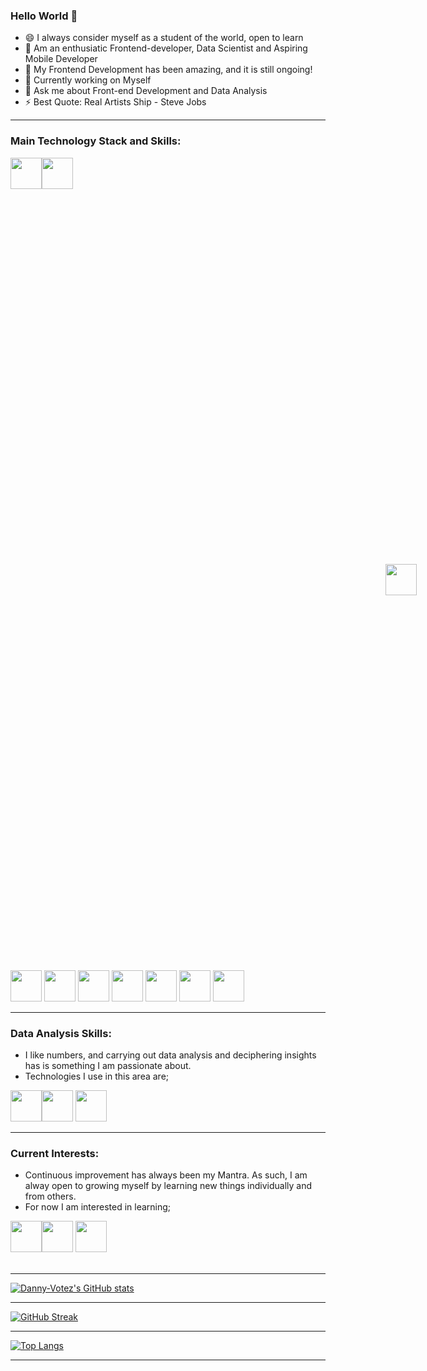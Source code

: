 ### Hello World 👋

- 😄 I always consider myself as a student of the world, open to learn
- 🌱 Am an enthusiatic Frontend-developer, Data Scientist and Aspiring Mobile Developer
- 👯 My Frontend Development has been amazing, and it is still ongoing!
- 🔭 Currently working on Myself
- 💬 Ask me about Front-end Development and Data Analysis
- ⚡ Best Quote: Real Artists Ship - Steve Jobs

<hr>

###  Main Technology Stack and Skills:

<img width="50" height="50" src="https://cdn.jsdelivr.net/gh/devicons/devicon/icons/html5/html5-original-wordmark.svg" /><img width="50" height="50" src="https://cdn.jsdelivr.net/gh/devicons/devicon/icons/css3/css3-original-wordmark.svg" />
<img width="50" height="50" src="https://cdn.jsdelivr.net/gh/devicons/devicon/icons/javascript/javascript-original.svg" style="padding: 600px"/>
<img width="50" height="50" src="https://cdn.jsdelivr.net/gh/devicons/devicon/icons/python/python-original-wordmark.svg" />
<img width="50" height="50" src="https://cdn.jsdelivr.net/gh/devicons/devicon/icons/java/java-original-wordmark.svg" />
<img width="50" height="50" src="https://cdn.jsdelivr.net/gh/devicons/devicon/icons/c/c-original.svg" />
<img width="50" height="50" src="https://cdn.jsdelivr.net/gh/devicons/devicon/icons/cplusplus/cplusplus-original.svg" />
<img width="50" height="50" src="https://cdn.jsdelivr.net/gh/devicons/devicon/icons/mysql/mysql-original-wordmark.svg" />
<img width="50" height="50" src="https://cdn.jsdelivr.net/gh/devicons/devicon/icons/mongodb/mongodb-original-wordmark.svg" />
<img width="50" height="50" src="https://cdn.jsdelivr.net/gh/devicons/devicon/icons/postgresql/postgresql-original-wordmark.svg" />

<hr>

### Data Analysis Skills:

- I like numbers, and carrying out data analysis and deciphering insights has is something I am passionate about.
- Technologies I use in this area are;

<img width="50" height="50" src="https://cdn.jsdelivr.net/gh/devicons/devicon/icons/jupyter/jupyter-original-wordmark.svg" /><img width="50" height="50" src="https://cdn.jsdelivr.net/gh/devicons/devicon/icons/spss/spss-original.svg" />
<img width="50" height="50" src="https://cdn.jsdelivr.net/gh/devicons/devicon/icons/rstudio/rstudio-original.svg" />

<hr>

### Current Interests:
- Continuous improvement has always been my Mantra. As such, I am alway open to growing myself by learning new things individually and from others.
- For now I am interested in learning;

<img width="50" height="50" src="https://cdn.jsdelivr.net/gh/devicons/devicon/icons/react/react-original-wordmark.svg" /><img width="50" height="50" src="https://cdn.jsdelivr.net/gh/devicons/devicon/icons/typescript/typescript-original.svg" />
<img width="50" height="50" src="https://cdn.jsdelivr.net/gh/devicons/devicon/icons/kotlin/kotlin-original-wordmark.svg" />
<br>
<br>
<hr>

[![Danny-Votez's GitHub stats](https://github-readme-stats.vercel.app/api?username=danny-votez&show_icons=true&theme=yeblu)](https://github.com/danny-votez/github-readme-stats)

<hr>

[![GitHub Streak](http://github-readme-streak-stats.herokuapp.com?user=danny-votez&theme=yeblu&ring=311DDD)](https://git.io/streak-stats)

<hr>

[![Top Langs](https://github-readme-stats.vercel.app/api/top-langs/?username=danny-votez&layout=compact)](https://github.com/danny-votez/github-readme-stats)

<hr>

